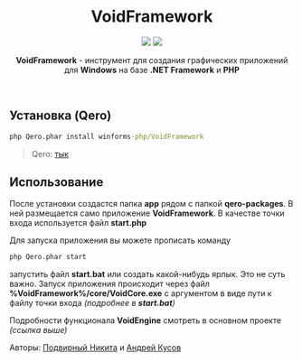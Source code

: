 <h1 align="center">VoidFramework</h1>

<p align="center">
    <!-- <a href="https://scrutinizer-ci.com/g/winforms-php/VoidFramework/?branch=master"><img src="https://scrutinizer-ci.com/g/winforms-php/VoidFramework/badges/quality-score.png?b=master"></a>
    <a href="https://scrutinizer-ci.com/g/winforms-php/VoidFramework/build-status/master"><img src="https://scrutinizer-ci.com/g/winforms-php/VoidFramework/badges/build.png?b=master"></a>
    <a href="https://scrutinizer-ci.com/code-intelligence"><img src="https://scrutinizer-ci.com/g/winforms-php/VoidFramework/badges/code-intelligence.svg?b=master"></a> -->
    <a href="https://travis-ci.com/winforms-php/VoidFramework"><img src="https://travis-ci.com/winforms-php/VoidFramework.svg?branch=master"></a>
    <a href="license.txt"><img src="https://badges.frapsoft.com/os/gpl/gpl.png?v=103"></a>
</p>

<p align="center"><b>VoidFramework</b> - инструмент для создания графических приложений для <b>Windows</b> на базе <b>.NET Framework</b> и <b>PHP</b></p><br>

## Установка (Qero)

```cmd
php Qero.phar install winforms-php/VoidFramework
```

> Qero: [тык](https://github.com/KRypt0nn/Qero)

## Использование

После установки создастся папка **app** рядом с папкой **qero-packages**. В ней размещается само приложение **VoidFramework**. В качестве точки входа используется файл **start.php**

Для запуска приложения вы можете прописать команду

```cmd
php Qero.phar start
```

запустить файл **start.bat** или создать какой-нибудь ярлык. Это не суть важно. Запуск приложения происходит через файл **%VoidFramework%/core/VoidCore.exe** с аргументом в виде пути к файлу точки входа *(подробнее в **start.bat**)*

Подробности функционала **VoidEngine** смотреть в основном проекте *(ссылка выше)*

Авторы: [Подвирный Никита](https://vk.com/technomindlp) и [Андрей Кусов](https://vk.com/postmessagea)
